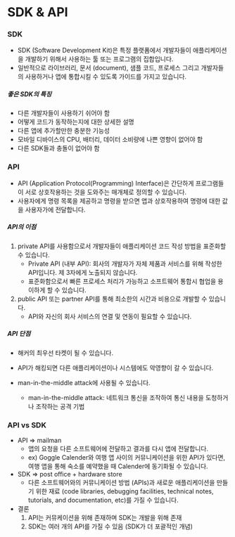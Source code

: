 # SDK & API

### SDK

* SDK (Software Development Kit)은 특정 플랫폼에서 개발자들이 애플리케이션을 개발하기 위해서 사용하는 툴 또는 프로그램의 집합입니다.
* 일반적으로 라이브러리, 문서 (document), 샘플 코드, 프로세스 그리고 개발자들의 사용하거나 앱에 통합시킬 수 있도록 가이드를 가지고 있습니다.

##### 좋은 SDK의 특징

* 다른 개발자들이 사용하기 쉬어야 함
* 어떻게 코드가 동작하는지에 대한 상세한 설명
* 다른 앱에 추가할만한 충분한 기능성
* 모바일 디바이스의 CPU, 배터리, 데이터 소비량에 나쁜 영향이 없어야 함
* 다른 SDK들과 충돌이 없어야 함



### API

* API (Application Protocol(Programming) Interface)은 간단하게 프로그램들이 서로 상호작용하는 것을 도와주는 매개체로 정의할 수 있습니다.
* 사용자에게 명령 목록을 제공하고 명령을 받으면 앱과 상호작용하여 명령에 대한 값을 사용자가에 전달합니다.

##### API의 이점

1. private API를 사용함으로서 개발자들이 애플리케이션 코드 작성 방법을 표준화할 수 있습니다.
   * Private API (내부 API): 회사의 개발자가 자체 제품과 서비스를 위해 작성한 API입니다. 제 3자에게 노출되지 않습니다.
   * 표준화함으로서 빠른 프로세스 처리가 가능하고 소프트웨어 통합시 협업을 용이하게 할 수 있습니다.
2. public API 또는 partner API를 통해 최소한의 시간과 비용으로 개발할 수 있습니다.
   * API와 자신의 회사 서비스의 연결 및 연동이 필요할 수 있습니다.

##### API 단점

* 해커의 최우선 타켓이 될 수 있습니다.

* API가 해킹되면 다른 애플리케이션이나 시스템에도 악영향이 갈 수 있습니다.
* man-in-the-middle attack에 사용될 수 있습니다.
  * man-in-the-middle attack: 네트워크 통신을 조작하여 통신 내용을 도청하거나 조작하는 공격 기법



### API vs SDK

* API => mailman
  * 앱의 요청을 다른 소프트웨어에 전달하고 결과를 다시 앱에 전달합니다.
  * ex) Goggle Calender와 여행 앱 사이의 커뮤니케이션을 위한 API가 있다면, 여행 앱을 통해 숙소를 예약했을 때 Calender에 동기화될 수 있습니다.
* SDK => post office + hardware store
  * 다른 소프트웨어와의 커뮤니케이션 방법 (APIs)과 새로운 애플리케이션을 만들기 위한 재료 (code libraries, debugging facilities, technical notes, tutorials, and documentation, etc)를 가질 수 있습니다.
* 결론
  1. API는 커뮤케이션을 위해 존재하며 SDK는 개발을 위해 존재
  2. SDK는 여러 개의 API를 가질 수 있음 (SDK가 더 포괄적인 개념)





